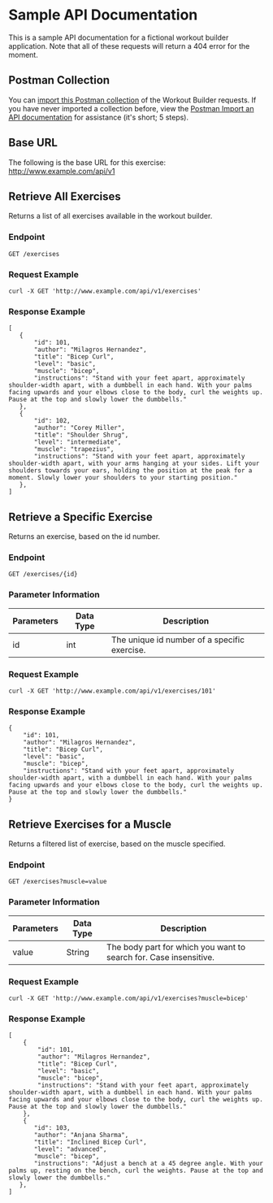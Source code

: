 # Sample API Documentation
This is a sample API documentation for a fictional workout builder application. Note that all of these requests will return a 404 error for the moment.

## Postman Collection
You can [import this Postman collection](./workout_API_Postman.json) of the Workout Builder requests. If you have never imported a collection before, view the [Postman Import an API documentation](https://learning.postman.com/docs/designing-and-developing-your-api/importing-an-api/) for assistance (it's short; 5 steps).

## Base URL
The following is the base URL for this exercise:
http://www.example.com/api/v1

## Retrieve All Exercises
Returns a list of all exercises available in the workout builder.

### Endpoint
`GET /exercises`

### Request Example
`curl -X GET 'http://www.example.com/api/v1/exercises'`

### Response Example
```
[
   {
       "id": 101,
       "author": "Milagros Hernandez",
       "title": "Bicep Curl",
       "level": "basic",
       "muscle": "bicep",
       "instructions": "Stand with your feet apart, approximately shoulder-width apart, with a dumbbell in each hand. With your palms facing upwards and your elbows close to the body, curl the weights up. Pause at the top and slowly lower the dumbbells."
   },
   {
       "id": 102,
       "author": "Corey Miller",
       "title": "Shoulder Shrug",
       "level": "intermediate",
       "muscle": "trapezius",
       "instructions": "Stand with your feet apart, approximately shoulder-width apart, with your arms hanging at your sides. Lift your shoulders towards your ears, holding the position at the peak for a moment. Slowly lower your shoulders to your starting position."
   },
]
```

## Retrieve a Specific Exercise
Returns an exercise, based on the id number.

### Endpoint
`GET /exercises/{id}`

### Parameter Information
Parameters | Data Type | Description
-|-|-|
id | int | The unique id number of a specific exercise.


### Request Example
`curl -X GET 'http://www.example.com/api/v1/exercises/101'`

### Response Example
```
{
    "id": 101,
    "author": "Milagros Hernandez",
    "title": "Bicep Curl",
    "level": "basic",
    "muscle": "bicep",
    "instructions": "Stand with your feet apart, approximately shoulder-width apart, with a dumbbell in each hand. With your palms facing upwards and your elbows close to the body, curl the weights up. Pause at the top and slowly lower the dumbbells."
}
```

## Retrieve Exercises for a Muscle
Returns a filtered list of exercise, based on the muscle specified.

### Endpoint
`GET /exercises?muscle=value`

### Parameter Information
Parameters | Data Type | Description
-|-|-|
value | String | The body part for which you want to search for. Case insensitive.


### Request Example
`curl -X GET 'http://www.example.com/api/v1/exercises?muscle=bicep'`

### Response Example
```
[
    {
        "id": 101,
        "author": "Milagros Hernandez",
        "title": "Bicep Curl",
        "level": "basic",
        "muscle": "bicep",
        "instructions": "Stand with your feet apart, approximately shoulder-width apart, with a dumbbell in each hand. With your palms facing upwards and your elbows close to the body, curl the weights up. Pause at the top and slowly lower the dumbbells."
    },
    {
       "id": 103,
       "author": "Anjana Sharma",
       "title": "Inclined Bicep Curl",
       "level": "advanced",
       "muscle": "bicep",
       "instructions": "Adjust a bench at a 45 degree angle. With your palms up, resting on the bench, curl the weights. Pause at the top and slowly lower the dumbbells."
   },
]
```
